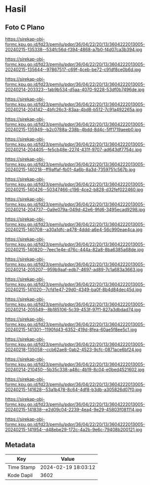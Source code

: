 # Hasil

## Foto C Plano

https://sirekap-obj-formc.kpu.go.id/fd23/pemilu/pdpr/36/04/22/20/13/3604222013005-20240215-135338--534fc56d-f394-4868-a7b0-f4d07ca3b394.jpg

https://sirekap-obj-formc.kpu.go.id/fd23/pemilu/pdpr/36/04/22/20/13/3604222013005-20240215-135644--97867517-c69f-4ceb-be72-c91df8ce0b6d.jpg

https://sirekap-obj-formc.kpu.go.id/fd23/pemilu/pdpr/36/04/22/20/13/3604222013005-20240214-203323--1ab9b534-d5aa-4070-9228-53df0b7496de.jpg

https://sirekap-obj-formc.kpu.go.id/fd23/pemilu/pdpr/36/04/22/20/13/3604222013005-20240214-204142--4bfc26c3-83aa-4bd8-b512-7c91a492265a.jpg

https://sirekap-obj-formc.kpu.go.id/fd23/pemilu/pdpr/36/04/22/20/13/3604222013005-20240215-135949--b2c0788a-238b-4bdd-8d4c-5ff1719aeeb0.jpg

https://sirekap-obj-formc.kpu.go.id/fd23/pemilu/pdpr/36/04/22/20/13/3604222013005-20240214-204405--fe5cb48e-2274-431f-9707-ad643df7754c.jpg

https://sirekap-obj-formc.kpu.go.id/fd23/pemilu/pdpr/36/04/22/20/13/3604222013005-20240215-140218--ff9affaf-fb01-4a6b-8a3d-7359751c567b.jpg

https://sirekap-obj-formc.kpu.go.id/fd23/pemilu/pdpr/36/04/22/20/13/3604222013005-20240215-140426--50347466-c196-4ce2-b828-d32fef022460.jpg

https://sirekap-obj-formc.kpu.go.id/fd23/pemilu/pdpr/36/04/22/20/13/3604222013005-20240214-204737--0a9e079a-049d-42e6-9fd6-3495ecad9298.jpg

https://sirekap-obj-formc.kpu.go.id/fd23/pemilu/pdpr/36/04/22/20/13/3604222013005-20240215-140708--a30a1dfc-a478-4ddd-a6e4-56c990eae4ca.jpg

https://sirekap-obj-formc.kpu.go.id/fd23/pemilu/pdpr/36/04/22/20/13/3604222013005-20240215-140820--7eec1e4e-d76c-444a-82a8-8ba6385a68de.jpg

https://sirekap-obj-formc.kpu.go.id/fd23/pemilu/pdpr/36/04/22/20/13/3604222013005-20240214-205207--959b9aaf-edb7-4697-ad89-7c1a683a3663.jpg

https://sirekap-obj-formc.kpu.go.id/fd23/pemilu/pdpr/36/04/22/20/13/3604222013005-20240215-141020--7cfd1e47-29d0-4349-ba0f-8b4d84dec45d.jpg

https://sirekap-obj-formc.kpu.go.id/fd23/pemilu/pdpr/36/04/22/20/13/3604222013005-20240214-205549--8b185106-5c39-453f-97f1-827a3dbdad74.jpg

https://sirekap-obj-formc.kpu.go.id/fd23/pemilu/pdpr/36/04/22/20/13/3604222013005-20240215-141301--1190fd43-6352-419d-8fea-60ae5f8ee5c1.jpg

https://sirekap-obj-formc.kpu.go.id/fd23/pemilu/pdpr/36/04/22/20/13/3604222013005-20240218-135058--ccb62ae8-0ab2-4523-9cfc-0871ace6bf24.jpg

https://sirekap-obj-formc.kpu.go.id/fd23/pemilu/pdpr/36/04/22/20/13/3604222013005-20240214-210450--5b35c338-a48c-4b19-8c04-e0bed4521602.jpg

https://sirekap-obj-formc.kpu.go.id/fd23/pemilu/pdpr/36/04/22/20/13/3604222013005-20240215-141628--53a1b478-8c64-4df8-b3db-a305826d07f0.jpg

https://sirekap-obj-formc.kpu.go.id/fd23/pemilu/pdpr/36/04/22/20/13/3604222013005-20240215-141838--e2d09c04-2239-4ea4-9e29-45803f081114.jpg

https://sirekap-obj-formc.kpu.go.id/fd23/pemilu/pdpr/36/04/22/20/13/3604222013005-20240215-141954--d48ebe29-172c-4a2b-9e6c-79408b200121.jpg


## Metadata

| Key        | Value               |
| ---------- | ------------------- |
| Time Stamp | 2024-02-19 18:03:12 |
| Kode Dapil | 3602                |



